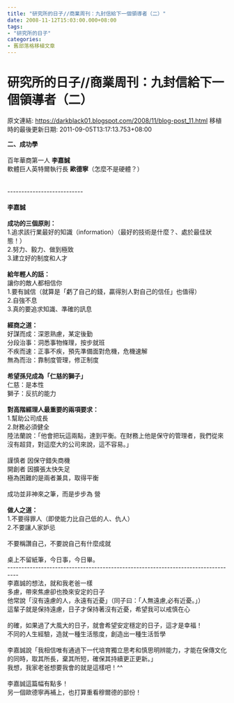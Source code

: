 ```yaml
---
title: "研究所的日子//商業周刊：九封信給下一個領導者（二）"
date: 2008-11-12T15:03:00.000+08:00
tags: 
- "研究所的日子"
categories:
- 舊部落格移植文章
---
```


# 研究所的日子//商業周刊：九封信給下一個領導者（二）

原文連結: https://darkblack01.blogspot.com/2008/11/blog-post_11.html
移植時的最後更新日期: 2011-09-05T13:17:13.753+08:00

<span style="font-weight: bold;">二、成功學</span><br /><br />百年華商第一人 <span style="font-weight: bold;">李嘉誠</span><br />軟體巨人英特爾執行長 <span style="font-weight: bold;">歐德寧</span>（怎麼不是硬體？）<br /><br /><a name='more'></a><br />---------------------------<br /><br /><span class="Apple-style-span" style="font-weight: bold;">李嘉誠</span><br /><br /><span class="Apple-style-span" style="font-weight: bold;">成功的三個原則：</span><br />1.追求該行業最好的知識（information）（最好的技術是什麼？、處於最佳狀態！）<br />2.努力、毅力、做到極致<br />3.建立好的制度和人才<br /><br /><span class="Apple-style-span" style="font-weight: bold;">給年輕人的話：</span><br />讓你的敵人都相信你<br />1.要有誠信（就算是「虧了自己的錢，贏得別人對自己的信任」也值得）<br />2.自強不息<br />3.真的要追求知識、準確的訊息<br /><br /><span style="font-weight: bold;"> 經商之道：</span><br />好謀而成：深恩熟慮，某定後勤<br />分段治事：洞悉事物條理，按步就班<br />不疾而速：正事不疾，預先準備面對危機，危機速解<br />無為而治：靠制度管理，修正制度<br /><br /><span class="Apple-style-span" style="font-weight: bold;">希望孫兒成為「仁慈的獅子」</span><br />仁慈：是本性<br />獅子：反抗的能力<br /><br /><span class="Apple-style-span" style="font-weight: bold;">對高階經理人最重要的兩項要求：</span><br />1.幫助公司成長<br />2.財務必須健全<br />陸法蘭說：「他會把玩這兩點，達到平衡。在財務上他是保守的管理者，我們從來沒有超貸，對這麼大的公司來說，這不容易。」<br /><br />謹慎者 因保守錯失商機<br />開創者 因擴張太快失足<br />極為困難的是兩者兼具，取得平衡<br /><br />成功並非神來之筆，而是步步為 營<br /><br /><span class="Apple-style-span" style="font-weight: bold;">做人之道：</span><br />1.不要得罪人（即使能力比自己低的人、仇人）<br />2.不要讓人家妒忌<br /><br />不要稱讚自己，不要說自己有什麼成就<br /><br />桌上不留紙筆，今日事，今日畢。<br />----------------------------------------------------------------------------------<br />李嘉誠的想法，就和我老爸一樣<br />多慮，帶來焦慮卻也換來安定的日子<br />他常說「沒有遠慮的人，永遠有近憂」（同子曰：「人無遠慮,必有近憂。」）<br />這輩子就是保持遠慮，日子才保持著沒有近憂，希望我可以戒慎在心<br /><br />的確，如果過了大風大的日子，就會希望安定穩定的日子，這才是幸福！<br />不同的人生經驗，造就一種生活態度，創造出一種生活哲學<br /><br />李嘉誠說「我相信唯有通過下一代培育獨立思考和慎思明辨能力，才能在保傳文化的同時，取其所長，棄其所短，確保其持續更正更新。」<br />我想，我家老爸想要我會的就是這樣吧！^^<br /><br />李嘉誠這篇幅有點多！<br />另一個歐德寧再補上，也打算重看穆爾德的部份！
